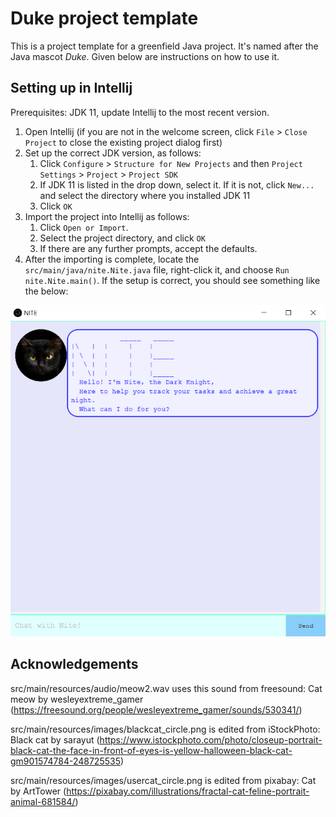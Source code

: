 # Duke project template

This is a project template for a greenfield Java project. It's named after the Java mascot _Duke_. Given below are instructions on how to use it.

## Setting up in Intellij

Prerequisites: JDK 11, update Intellij to the most recent version.

1. Open Intellij (if you are not in the welcome screen, click `File` > `Close Project` to close the existing project dialog first)
1. Set up the correct JDK version, as follows:
   1. Click `Configure` > `Structure for New Projects` and then `Project Settings` > `Project` > `Project SDK`
   1. If JDK 11 is listed in the drop down, select it. If it is not, click `New...` and select the directory where you installed JDK 11
   1. Click `OK`
1. Import the project into Intellij as follows:
   1. Click `Open or Import`.
   1. Select the project directory, and click `OK`
   1. If there are any further prompts, accept the defaults.
1. After the importing is complete, locate the `src/main/java/nite.Nite.java` file, right-click it, and choose `Run nite.Nite.main()`. If the setup is correct, you should see something like the below:
   
![Welcome Screen](docs/images/welcome.png)

## Acknowledgements
src/main/resources/audio/meow2.wav uses this sound from freesound:
Cat meow by wesleyextreme_gamer (https://freesound.org/people/wesleyextreme_gamer/sounds/530341/)

src/main/resources/images/blackcat_circle.png is edited from iStockPhoto:
Black cat by sarayut (https://www.istockphoto.com/photo/closeup-portrait-black-cat-the-face-in-front-of-eyes-is-yellow-halloween-black-cat-gm901574784-248725535)

src/main/resources/images/usercat_circle.png is edited from pixabay:
Cat by ArtTower (https://pixabay.com/illustrations/fractal-cat-feline-portrait-animal-681584/)

